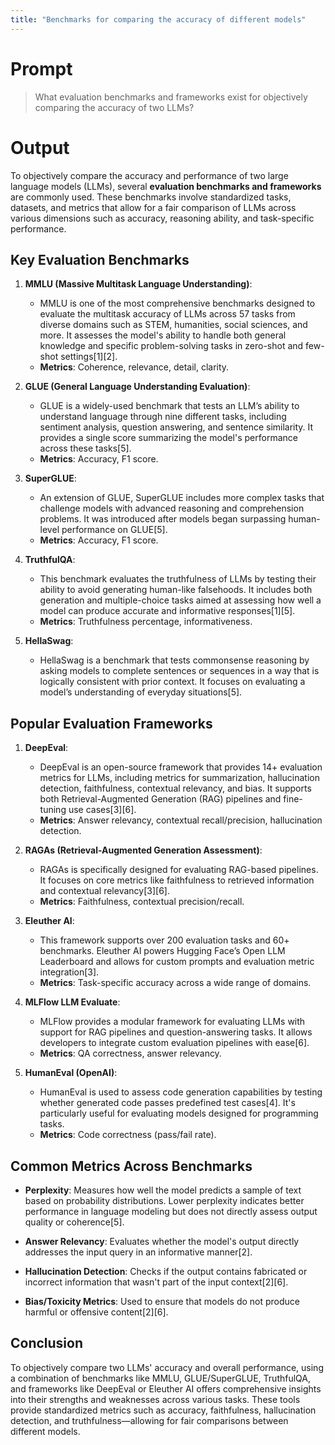 ```yaml
---
title: "Benchmarks for comparing the accuracy of different models"
---
```


# Prompt

> What evaluation benchmarks and frameworks exist for objectively comparing the accuracy of two LLMs?

# Output

To objectively compare the accuracy and performance of two large language models (LLMs), several **evaluation benchmarks and frameworks** are commonly used. These benchmarks involve standardized tasks, datasets, and metrics that allow for a fair comparison of LLMs across various dimensions such as accuracy, reasoning ability, and task-specific performance.

## **Key Evaluation Benchmarks**

1. **MMLU (Massive Multitask Language Understanding)**:
   - MMLU is one of the most comprehensive benchmarks designed to evaluate the multitask accuracy of LLMs across 57 tasks from diverse domains such as STEM, humanities, social sciences, and more. It assesses the model's ability to handle both general knowledge and specific problem-solving tasks in zero-shot and few-shot settings[1][2].
   - **Metrics**: Coherence, relevance, detail, clarity.

2. **GLUE (General Language Understanding Evaluation)**:
   - GLUE is a widely-used benchmark that tests an LLM’s ability to understand language through nine different tasks, including sentiment analysis, question answering, and sentence similarity. It provides a single score summarizing the model's performance across these tasks[5].
   - **Metrics**: Accuracy, F1 score.

3. **SuperGLUE**:
   - An extension of GLUE, SuperGLUE includes more complex tasks that challenge models with advanced reasoning and comprehension problems. It was introduced after models began surpassing human-level performance on GLUE[5].
   - **Metrics**: Accuracy, F1 score.

4. **TruthfulQA**:
   - This benchmark evaluates the truthfulness of LLMs by testing their ability to avoid generating human-like falsehoods. It includes both generation and multiple-choice tasks aimed at assessing how well a model can produce accurate and informative responses[1][5].
   - **Metrics**: Truthfulness percentage, informativeness.

5. **HellaSwag**:
   - HellaSwag is a benchmark that tests commonsense reasoning by asking models to complete sentences or sequences in a way that is logically consistent with prior context. It focuses on evaluating a model’s understanding of everyday situations[5].

## **Popular Evaluation Frameworks**

1. **DeepEval**:
   - DeepEval is an open-source framework that provides 14+ evaluation metrics for LLMs, including metrics for summarization, hallucination detection, faithfulness, contextual relevancy, and bias. It supports both Retrieval-Augmented Generation (RAG) pipelines and fine-tuning use cases[3][6].
   - **Metrics**: Answer relevancy, contextual recall/precision, hallucination detection.
   
2. **RAGAs (Retrieval-Augmented Generation Assessment)**:
   - RAGAs is specifically designed for evaluating RAG-based pipelines. It focuses on core metrics like faithfulness to retrieved information and contextual relevancy[3][6].
   - **Metrics**: Faithfulness, contextual precision/recall.

3. **Eleuther AI**:
   - This framework supports over 200 evaluation tasks and 60+ benchmarks. Eleuther AI powers Hugging Face’s Open LLM Leaderboard and allows for custom prompts and evaluation metric integration[3].
   - **Metrics**: Task-specific accuracy across a wide range of domains.

4. **MLFlow LLM Evaluate**:
   - MLFlow provides a modular framework for evaluating LLMs with support for RAG pipelines and question-answering tasks. It allows developers to integrate custom evaluation pipelines with ease[6].
   - **Metrics**: QA correctness, answer relevancy.

5. **HumanEval (OpenAI)**:
   - HumanEval is used to assess code generation capabilities by testing whether generated code passes predefined test cases[4]. It's particularly useful for evaluating models designed for programming tasks.
   - **Metrics**: Code correctness (pass/fail rate).

## **Common Metrics Across Benchmarks**

- **Perplexity**: Measures how well the model predicts a sample of text based on probability distributions. Lower perplexity indicates better performance in language modeling but does not directly assess output quality or coherence[5].
  
- **Answer Relevancy**: Evaluates whether the model's output directly addresses the input query in an informative manner[2].

- **Hallucination Detection**: Checks if the output contains fabricated or incorrect information that wasn't part of the input context[2][6].

- **Bias/Toxicity Metrics**: Used to ensure that models do not produce harmful or offensive content[2][6].

## Conclusion

To objectively compare two LLMs' accuracy and overall performance, using a combination of benchmarks like MMLU, GLUE/SuperGLUE, TruthfulQA, and frameworks like DeepEval or Eleuther AI offers comprehensive insights into their strengths and weaknesses across various tasks. These tools provide standardized metrics such as accuracy, faithfulness, hallucination detection, and truthfulness—allowing for fair comparisons between different models.

 